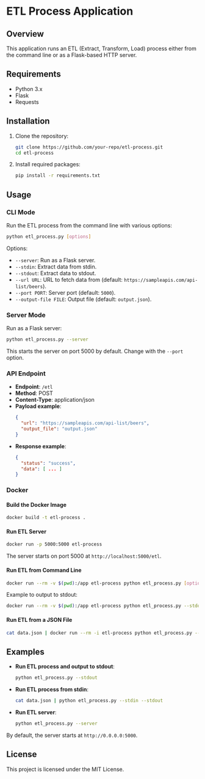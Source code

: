 # ETL Process Application

## Overview
This application runs an ETL (Extract, Transform, Load) process either from the command line or as a Flask-based HTTP server.

## Requirements
- Python 3.x
- Flask
- Requests

## Installation
1. Clone the repository:
   ```bash
   git clone https://github.com/your-repo/etl-process.git
   cd etl-process
   ```
2. Install required packages:
   ```bash
   pip install -r requirements.txt
   ```

## Usage

### CLI Mode

Run the ETL process from the command line with various options:

```bash
python etl_process.py [options]
```

Options:
- `--server`: Run as a Flask server.
- `--stdin`: Extract data from stdin.
- `--stdout`: Extract data to stdout.
- `--url URL`: URL to fetch data from (default: `https://sampleapis.com/api-list/beers`).
- `--port PORT`: Server port (default: `5000`).
- `--output-file FILE`: Output file (default: `output.json`).

### Server Mode

Run as a Flask server:

```bash
python etl_process.py --server
```
This starts the server on port 5000 by default. Change with the `--port` option.

### API Endpoint

- **Endpoint**: `/etl`
- **Method**: POST
- **Content-Type**: application/json
- **Payload example**:
  ```json
  {
    "url": "https://sampleapis.com/api-list/beers",
    "output_file": "output.json"
  }
  ```
- **Response example**:
  ```json
  {
    "status": "success",
    "data": [ ... ]
  }
  ```

### Docker

#### Build the Docker Image

```bash
docker build -t etl-process .
```

#### Run ETL Server

```bash
docker run -p 5000:5000 etl-process
```
The server starts on port 5000 at `http://localhost:5000/etl`.

#### Run ETL from Command Line

```bash
docker run --rm -v $(pwd):/app etl-process python etl_process.py [options]
```

Example to output to stdout:
```bash
docker run --rm -v $(pwd):/app etl-process python etl_process.py --stdout
```

#### Run ETL from a JSON File

```bash
cat data.json | docker run --rm -i etl-process python etl_process.py --stdin --stdout
```

## Examples

- **Run ETL process and output to stdout**:
  ```bash
  python etl_process.py --stdout
  ```

- **Run ETL process from stdin**:
  ```bash
  cat data.json | python etl_process.py --stdin --stdout
  ```

- **Run ETL server**:
  ```bash
  python etl_process.py --server
  ```

By default, the server starts at `http://0.0.0.0:5000`.

## License
This project is licensed under the MIT License.
